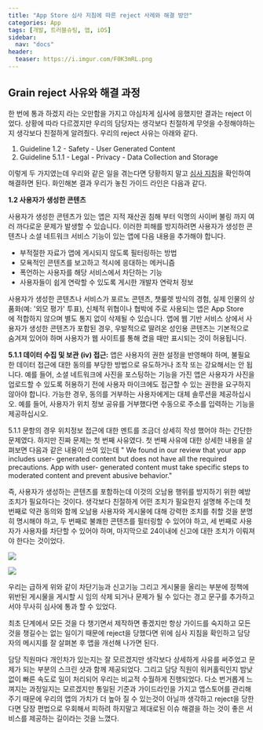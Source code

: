 ```yaml
---
title: "App Store 심사 지침에 따른 reject 사례와 해결 방안"
categories: App
tags: [개발, 트러블슈팅, 앱, iOS]
sidebar: 
  nav: "docs"
header:
  teaser: https://i.imgur.com/F0K3mRL.png
---
```

## Grain reject 사유와 해결 과정
한 번에 통과 하겠지 라는 오만함을 가지고 야심차게 심사에 응했지만 결과는 reject 이었다. 상황에 따라 다르겠지만 우리의 담당자는 생각보다 친절하게 무엇을 수정해야하는지 생각보다 친절하게 알려줬다.
우리의 reject 사유는 아래와 같다.

1. Guideline 1.2 - Safety - User Generated Content
2. Guideline 5.1.1 - Legal - Privacy - Data Collection and Storage
   
이렇게 두 가지였는데 우리와 같은 일을 겪는다면 당황하지 말고  [심사 지침](https://developer.apple.com/kr/app-store/review/guidelines/#safety)을 확인하여 해결하면 된다. 화인해본 결과 우리가 놓친 가이드 라인은 다음과 같다.

**1.2 사용자가 생성한 콘텐츠**

사용자가 생성한 콘텐츠가 있는 앱은 지적 재산권 침해 부터 익명의 사이버 불링 까지 여러 까다로운 문제가 발생할 수 있습니다. 이러한 피해를 방지하려면 사용자가 생성한 콘텐츠나 소셜 네트워크 서비스 기능이 있는 앱에 다음 내용을 추가해야 합니다.

- 부적절한 자료가 앱에 게시되지 않도록 필터링하는 방법
- 모욕적인 콘텐츠를 보고하고 적시에 응대하는 메커니즘
- 폭언하는 사용자를 해당 서비스에서 차단하는 기능
- 사용자들이 쉽게 연락할 수 있도록 게시한 개발자 연락처 정보

사용자가 생성한 콘텐츠나 서비스가 포르노 콘텐츠, 챗룰렛 방식의 경험, 실제 인물의 상품화(예: '외모 평가' 투표), 신체적 위협이나 협박에 주로 사용되는 앱은 App Store에 적합하지 않으며 별도 통지 없이 삭제될 수 있습니다. 앱에 웹 기반 서비스 상에서 사용자가 생성한 콘텐츠가 포함된 경우, 우발적으로 딸려온 성인용 콘텐츠는 기본적으로 숨겨져 있어야 하며 사용자가 웹 사이트를 통해 켰을 때만 표시되는 것이 허용됩니다.

**5.1.1 데이터 수집 및 보관**
**(iv) 접근:** 앱은 사용자의 권한 설정을 반영해야 하며, 불필요한 데이터 접근에 대한 동의를 부당한 방법으로 유도하거나 조작 또는 강요해서는 안 됩니다. 예를 들어, 소셜 네트워크에 사진을 포스팅하는 기능을 가진 앱은 사용자가 사진을 업로드할 수 있도록 허용하기 전에 사용자 마이크에도 접근할 수 있는 권한을 요구하지 않아야 합니다. 가능한 경우, 동의를 거부하는 사용자에게는 대체 솔루션을 제공하십시오. 예를 들어, 사용자가 위치 정보 공유를 거부했다면 수동으로 주소를 입력하는 기능을 제공하십시오.

5.1.1 문항의 경우 위치정보 접근에 대한 멘트를 조금더 상세히 작성 했어야 하는 간단한 문제였다. 하지만 진짜 문제는 첫 번째 사유였다. 첫 번째 사유에 대한 상세한 내용을 살펴보면 다음과 같은 내용이 쓰여 있는데 " We found in our review that your app includes user- generated content but does not have all the required precautions. App with user- generated content must take specific steps to moderated content and prevent abusive behavior."

즉, 사용자가 생성하는 콘텐츠를 포함하는데 이것의 오남용 행위를 방지하기 위한 예방 조치가 필요하다는 것이다. 생각보다 친절하게 어떤 조치가 필요한지 설명해 주는데 첫 번째로 약관 동의와 함께 오남용 사용자와 게시물에 대해 강력한 조치를 취할 것을 분명히 명시해야 하고, 두 번째로 불쾌한 콘텐츠를 필터링할 수 있어야 하고, 세 번째로 사용자가 사용자를 차단할 수 있어야 하며, 마지막으로 24이내에 신고에 대한 조치가 이뤄져야 한다는 것이었다.

![](https://i.imgur.com/W9Z1aDT.png)

![](https://i.imgur.com/F0K3mRL.png)

우리는 급하게 위와 같이 차단기능과 신고기능 그리고 게시물을 올리는 부분에 정책에 위반된 게시물을 게시할 시 임의 삭제 되거나 문제가 될 수 있다는 경고 문구를 추가하고서야 무사히 심사에 통과 할 수 있었다. 

최초 단계에서 모든 것을 다 챙기면서 제작하면 좋겠지만 항상 가이드를 숙지하고 모든 것을 챙길수는 없는 일이기 때문에 reject을 당했다면 위에 심사 지침을 확인하고 담당자의 메시지를 잘 살펴본 후 앱을 개선해 나가면 된다.

담당 직원마다 개인차가 있는지는 잘 모르겠지만 생각보다 상세하게 사유를 써주었고 문제가 되는 부분의 스크린 샷과 함께 제공되었다. 그리고 담당 직원이 워커홀릭인지 밤낮 없이 빠른 속도로 일이 처리되어 우리는 비교적 수월하게 진행되었다. 다소 번거롭게 느껴지는 과정일지는 모르겠지만 통일된 기준과 가이드라인을 가지고 앱스토어를 관리해 주기 때문에 우리의 앱의 가치가 더 높아 질 수 있는것이 아닐까 생각하고 reject을 당한다면 당장 편법으로 우회해서 피하려 하지말고 제대로된 이슈 해결을 하는 것이 좋은 서비스를 제공하는 길이라는 것을 느꼈다.
